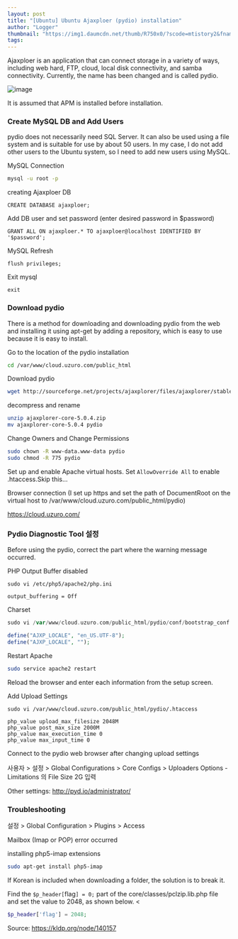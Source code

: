 ```yaml
---
layout: post
title: "[Ubuntu] Ubuntu Ajaxploer (pydio) installation"
author: "Logger"
thumbnail: "https://img1.daumcdn.net/thumb/R750x0/?scode=mtistory2&fname=https%3A%2F%2Ft1.daumcdn.net%2Fcfile%2Ftistory%2F2203FD455548E73B40"
tags: 
---
```



Ajaxploer is an application that can connect storage in a variety of ways, including web hard, FTP, cloud, local disk connectivity, and samba connectivity. Currently, the name has been changed and is called pydio.

![image](https://t1.daumcdn.net/cfile/tistory/2203FD455548E73B40)

It is assumed that APM is installed before installation.

### Create MySQL DB and Add Users

pydio does not necessarily need SQL Server. It can also be used using a file system and is suitable for use by about 50 users. In my case, I do not add other users to the Ubuntu system, so I need to add new users using MySQL.

MySQL Connection

```bash
mysql -u root -p

```

creating Ajaxploer DB

```undefined
CREATE DATABASE ajaxploer;

```

Add DB user and set password (enter desired password in $password)

```undefined
GRANT ALL ON ajaxploer.* TO ajaxploer@localhost IDENTIFIED BY '$password';

```

MySQL Refresh

```undefined
flush privileges;

```

Exit mysql

```undefined
exit

```

### Download pydio

There is a method for downloading and downloading pydio from the web and installing it using apt-get by adding a repository, which is easy to use because it is easy to install.

Go to the location of the pydio installation

```bash
cd /var/www/cloud.uzuro.com/public_html

```

Download pydio

```bash
wget http://sourceforge.net/projects/ajaxplorer/files/ajaxplorer/stable-channel/5.0.4/ajaxplorer-core-5.0.4.zip

```

decompress and rename

```bash
unzip ajaxplorer-core-5.0.4.zip
mv ajaxplorer-core-5.0.4 pydio

```

Change Owners and Change Permissions

```bash
sudo chown -R www-data.www-data pydio
sudo chmod -R 775 pydio

```

Set up and enable Apache virtual hosts. Set `AllowOverride All` to enable .htaccess.Skip this...

Browser connection (I set up https and set the path of DocumentRoot on the virtual host to /var/www/cloud.uzuro.com/public_html/pydio)

https://cloud.uzuro.com/

### Pydio Diagnostic Tool 설정

Before using the pydio, correct the part where the warning message occurred.

PHP Output Buffer disabled

```undefined
sudo vi /etc/php5/apache2/php.ini

output_buffering = Off

```

Charset

```php
sudo vi /var/www/cloud.uzuro.com/public_html/pydio/conf/bootstrap_conf.php

define("AJXP_LOCALE", "en_US.UTF-8");
define("AJXP_LOCALE", "");

```

Restart Apache

```bash
sudo service apache2 restart

```

Reload the browser and enter each information from the setup screen.

Add Upload Settings

```undefined
sudo vi /var/www/cloud.uzuro.com/public_html/pydio/.htaccess

php_value upload_max_filesize 2048M
php_value post_max_size 2000M
php_value max_execution_time 0
php_value max_input_time 0

```

Connect to the pydio web browser after changing upload settings

사용자 > 설정 > Global Configurations > Core Configs > Uploaders Options - Limitations 의 File Size 2G 입력

Other settings: http://pyd.io/administrator/

### Troubleshooting

설정 > Global Configuration > Plugins > Access

Mailbox (Imap or POP) error occurred

installing php5-imap extensions

```bash
sudo apt-get install php5-imap

```

If Korean is included when downloading a folder, the solution is to break it.

Find the `$p_header[`flag`] = 0;` part of the core/classes/pclzip.lib.php file and set the value to 2048, as shown below. <

```php
$p_header['flag'] = 2048;

```

Source: https://kldp.org/node/140157